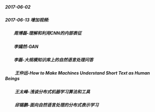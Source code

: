##### 2017-06-02 #####

##### 2017-06-13 增加视频: #####

##### &emsp;&emsp;周博磊-理解和利用CNN的内部表征 #####

##### &emsp;&emsp;李嫣然-GAN #####

##### &emsp;&emsp;李磊-大规模知识库上的自然语言处理问答 #####

##### &emsp;&emsp; 王仲远-How to Make Machines Understand Short Text as Human Beings #####

##### &emsp;&emsp; 王太峰-浅谈分布式机器学习算法和工具 #####

##### &emsp;&emsp; 邱锡鹏-面向自然语言处理的分布式表示学习 #####

